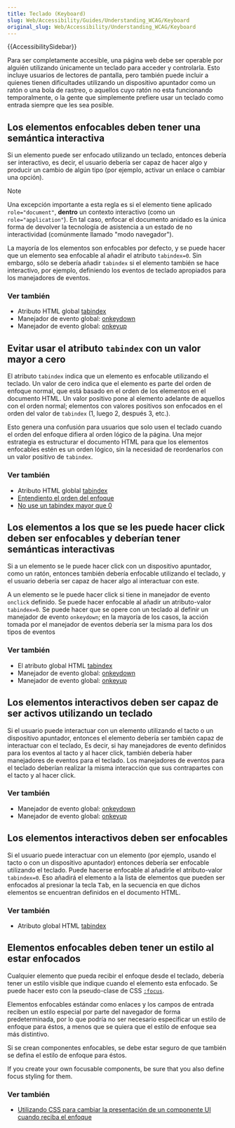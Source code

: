 ```yaml
---
title: Teclado (Keyboard)
slug: Web/Accessibility/Guides/Understanding_WCAG/Keyboard
original_slug: Web/Accessibility/Understanding_WCAG/Keyboard
---
```


{{AccessibilitySidebar}}

Para ser completamente accesible, una página web debe ser operable por alguién utilizando únicamente un teclado para acceder y controlarla. Esto incluye usuarios de lectores de pantalla, pero también puede incluir a quienes tienen dificultades utilizando un dispositivo apuntador como un ratón o una bola de rastreo, o aquellos cuyo ratón no esta funcionando temporalmente, o la gente que simplemente prefiere usar un teclado como entrada siempre que les sea posible.

## Los elementos enfocables deben tener una semántica interactiva

Si un elemento puede ser enfocado utilizando un teclado, entonces debería ser interactivo, es decir, el usuario debería ser capaz de hacer algo y producir un cambio de algún tipo (por ejemplo, activar un enlace o cambiar una opción).

> [!NOTE]
> Una excepción importante a esta regla es si el elemento tiene aplicado `role="document"`, **dentro** un contexto interactivo (como un `role="application"`). En tal caso, enfocar el documento anidado es la única forma de devolver la tecnología de asistencia a un estado de no interactividad (comúnmente llamado "modo navegador").

La mayoría de los elementos son enfocables por defecto, y se puede hacer que un elemento sea enfocable al añadir el atributo `tabindex=0`. Sin embargo, sólo se debería añadir `tabindex` si el elemento también se hace interactivo, por ejemplo, definiendo los eventos de teclado apropiados para los manejadores de eventos.

### Ver también

- Atributo HTML global [tabindex](/es/docs/Web/HTML/Reference/Global_attributes/tabindex)
- Manejador de evento global: [onkeydown](/es/docs/conflicting/Web/API/Element/keydown_event)
- Manejador de evento global: [onkeyup](/es/docs/conflicting/Web/API/Element/keyup_event)

## Evitar usar el atributo `tabindex` con un valor mayor a cero

El atributo `tabindex` indica que un elemento es enfocable utilizando el teclado. Un valor de cero indica que el elemento es parte del orden de enfoque normal, que está basado en el orden de los elementos en el documento HTML. Un valor positivo pone al elemento adelante de aquellos con el orden normal; elementos con valores positivos son enfocados en el orden del valor de `tabindex` (1, luego 2, después 3, etc.).

Esto genera una confusión para usuarios que solo usen el teclado cuando el orden del enfoque difiera al orden lógico de la página. Una mejor estrategia es estructurar el documento HTML para que los elementos enfocables estén es un orden lógico, sin la necesidad de reordenarlos con un valor positivo de `tabindex`.

### Ver también

- Atributo HTML globlal [tabindex](/es/docs/Web/HTML/Reference/Global_attributes/tabindex)
- [Entendiento el orden del enfoque](https://www.w3.org/WAI/WCAG21/Understanding/focus-order.html)
- [No use un tabindex mayor que 0](https://adrianroselli.com/2014/11/dont-use-tabindex-greater-than-0.html)

## Los elementos a los que se les puede hacer click deben ser enfocables y deberían tener semánticas interactivas

Si a un elemento se le puede hacer click con un dispositivo apuntador, como un ratón, entonces también debería enfocable utilizando el teclado, y el usuario debería ser capaz de hacer algo al interactuar con este.

A un elemento se le puede hacer click si tiene in manejador de evento `onclick` definido. Se puede hacer enfocable al añadir un atributo-valor `tabindex=0`. Se puede hacer que se opere con un teclado al definir un manejador de evento `onkeydown`; en la mayoría de los casos, la acción tomada por el manejador de eventos debería ser la misma para los dos tipos de eventos

### Ver también

- El atributo global HTML [tabindex](/es/docs/Web/HTML/Reference/Global_attributes/tabindex)
- Manejador de evento global: [onkeydown](/es/docs/conflicting/Web/API/Element/keydown_event)
- Manejador de evento global: [onkeyup](/es/docs/conflicting/Web/API/Element/keyup_event)

## Los elementos interactivos deben ser capaz de ser activos utilizando un teclado

Si el usuario puede interactuar con un elemento utilizando el tacto o un dispositivo apuntador, entonces el elemento debería ser también capaz de interactuar con el teclado, Es decir, si hay manejadores de evento definidos para los eventos al tacto y al hacer click, también debería haber manejadores de eventos para el teclado. Los manejadores de eventos para el teclado deberían realizar la misma interacción que sus contrapartes con el tacto y al hacer click.

### Ver también

- Manejador de evento global: [onkeydown](/es/docs/conflicting/Web/API/Element/keydown_event)
- Manejador de evento global: [onkeyup](/es/docs/conflicting/Web/API/Element/keyup_event)

## Los elementos interactivos deben ser enfocables

Si el usuario puede interactuar con un elemento (por ejemplo, usando el tacto o con un dispositivo apuntador) entonces debería ser enfocable utilizando el teclado. Puede hacerse enfocable al añadirle el atributo-valor `tabindex=0`. Eso añadirá el elemento a la lista de elementos que pueden ser enfocados al presionar la tecla <kbd>Tab</kbd>, en la secuencia en que dichos elementos se encuentran definidos en el documento HTML.

### Ver también

- Atributo global HTML [tabindex](/es/docs/Web/HTML/Reference/Global_attributes/tabindex)

## Elementos enfocables deben tener un estilo al estar enfocados

Cualquier elemento que pueda recibir el enfoque desde el teclado, debería tener un estilo visible que indique cuando el elemento esta enfocado. Se puede hacer esto con la pseudo-clase de CSS [`:focus`](/es/docs/Web/CSS/:focus).

Elementos enfocables estándar como enlaces y los campos de entrada reciben un estilo especial por parte del navegador de forma predeterminada, por lo que podría no ser necesario especificar un estilo de enfoque para éstos, a menos que se quiera que el estilo de enfoque sea más distintivo.

Si se crean componentes enfocables, se debe estar seguro de que también se defina el estilo de enfoque para éstos.

If you create your own focusable components, be sure that you also define focus styling for them.

### Ver también

- [Utilizando CSS para cambiar la presentación de un componente UI cuando reciba el enfoque](https://www.w3.org/WAI/WCAG21/Techniques/css/C15.html)

